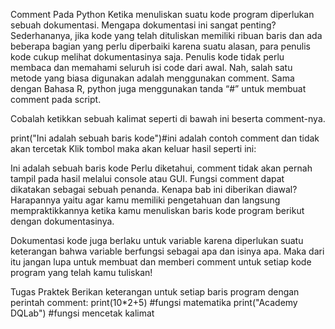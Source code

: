 Comment Pada Python
Ketika menuliskan suatu kode program diperlukan sebuah dokumentasi. Mengapa dokumentasi ini sangat penting? Sederhananya, jika kode yang telah dituliskan memiliki ribuan baris dan ada beberapa bagian yang perlu diperbaiki karena suatu alasan, para penulis kode cukup melihat dokumentasinya saja. Penulis kode tidak perlu membaca dan memahami seluruh isi code dari awal. Nah, salah satu metode yang biasa digunakan adalah menggunakan comment. Sama dengan Bahasa R, python juga menggunakan tanda “#” untuk membuat comment pada script.

Cobalah ketikkan sebuah kalimat seperti di bawah ini beserta comment-nya.

print("Ini adalah sebuah baris kode")#ini adalah contoh comment dan tidak akan tercetak
Klik tombol  maka akan keluar hasil seperti ini:

Ini adalah sebuah baris kode
Perlu diketahui, comment tidak akan pernah tampil pada hasil melalui console atau GUI. Fungsi comment dapat dikatakan sebagai sebuah penanda. Kenapa bab ini diberikan diawal? Harapannya yaitu agar kamu memiliki pengetahuan dan langsung mempraktikkannya ketika kamu menuliskan baris kode program berikut dengan dokumentasinya. 

Dokumentasi kode juga berlaku untuk variable karena diperlukan suatu keterangan bahwa variable berfungsi sebagai apa dan isinya apa. Maka dari itu jangan lupa untuk membuat dan memberi comment untuk setiap kode program yang telah kamu tuliskan!

 

Tugas Praktek
Berikan keterangan untuk setiap baris program dengan perintah comment:
print(10*2+5) #fungsi matematika
print("Academy DQLab") #fungsi mencetak kalimat